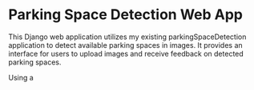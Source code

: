 # Parking Space Detection Web App

This Django web application utilizes my existing parkingSpaceDetection application to detect available parking spaces in images. It provides an interface for users to upload images and receive feedback on detected parking spaces.

Using a 
